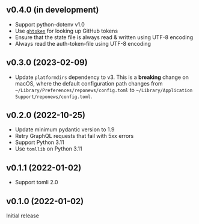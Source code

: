 v0.4.0 (in development)
-----------------------
- Support python-dotenv v1.0
- Use [`ghtoken`](https://github.com/jwodder/ghtoken) for looking up GitHub
  tokens
- Ensure that the state file is always read & written using UTF-8 encoding
- Always read the auth-token-file using UTF-8 encoding

v0.3.0 (2023-02-09)
-------------------
- Update `platformdirs` dependency to v3.  This is a **breaking** change on
  macOS, where the default configuration path changes from
  `~/Library/Preferences/reponews/config.toml` to `~/Library/Application
  Support/reponews/config.toml`.

v0.2.0 (2022-10-25)
-------------------
- Update minimum pydantic version to 1.9
- Retry GraphQL requests that fail with 5xx errors
- Support Python 3.11
- Use `tomllib` on Python 3.11

v0.1.1 (2022-01-02)
-------------------
- Support tomli 2.0

v0.1.0 (2022-01-02)
-------------------
Initial release
